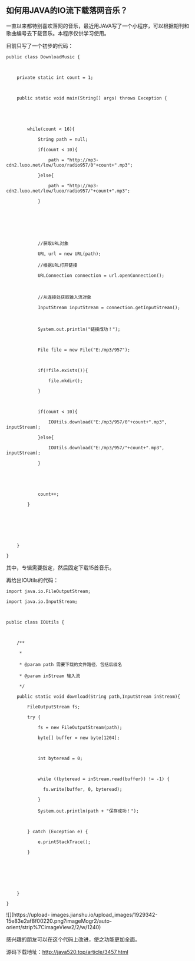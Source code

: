 ##  如何用JAVA的IO流下载落网音乐？

一直以来都特别喜欢落网的音乐，最近用JAVA写了一个小程序，可以根据期刊和歌曲编号去下载音乐。本程序仅供学习使用。

目前只写了一个初步的代码：

    
    
    public class DownloadMusic {
        
        private static int count = 1;
    
        public static void main(String[] args) throws Exception {
            
            
            while(count < 16){
                String path = null;
                if(count < 10){
                    path = "http://mp3-cdn2.luoo.net/low/luoo/radio957/0"+count+".mp3";
                }else{
                    path = "http://mp3-cdn2.luoo.net/low/luoo/radio957/"+count+".mp3";
                }
                
                
                
                //获取URL对象
                URL url = new URL(path);
                //根据URL打开链接
                URLConnection connection = url.openConnection();
                
                //从连接处获取输入流对象
                InputStream inputStream = connection.getInputStream();
                
                System.out.println("链接成功！");
                
                File file = new File("E:/mp3/957");
                
                if(!file.exists()){
                    file.mkdir();
                }
                
                if(count < 10){
                    IOUtils.download("E:/mp3/957/0"+count+".mp3", inputStream);
                }else{
                    IOUtils.download("E:/mp3/957/"+count+".mp3", inputStream);
                }
                
                
                count++;
            }
            
            
            
        }
    }

其中，专辑需要指定，然后固定下载15首音乐。

再给出IOUtils的代码：

    
    
    import java.io.FileOutputStream;
    import java.io.InputStream;
    
    public class IOUtils {
        
        /**
         * 
         * @param path 需要下载的文件路径，包括后缀名
         * @param inStream 输入流
         */
        public static void download(String path,InputStream inStream){
            FileOutputStream fs;
            try {
                fs = new FileOutputStream(path);
                byte[] buffer = new byte[1204];
                
                int byteread = 0;
               
                while ((byteread = inStream.read(buffer)) != -1) {
                  fs.write(buffer, 0, byteread);
                }
                System.out.println(path + "保存成功！");
                
            } catch (Exception e) {
                e.printStackTrace();
            }
            
            
            
        }
    }

![](https://upload-
images.jianshu.io/upload_images/1929342-15e83e2af8f00220.png?imageMogr2/auto-
orient/strip%7CimageView2/2/w/1240)

感兴趣的朋友可以在这个代码上改进，使之功能更加全面。

源码下载地址：http://java520.top/article/3457.html

